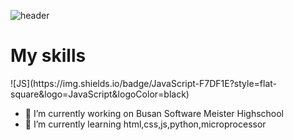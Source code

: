 

![header](https://capsule-render.vercel.app/api?type=soft&color=F9BAFD&height=250&section=header&text=Hi%20There😊&fontSize=70)

<h1>My skills</h1>
 ![JS](https://img.shields.io/badge/JavaScript-F7DF1E?style=flat-square&logo=JavaScript&logoColor=black)


- 🔭 I’m currently working on Busan Software Meister Highschool
- 🌱 I’m currently learning  html,css,js,python,microprocessor
